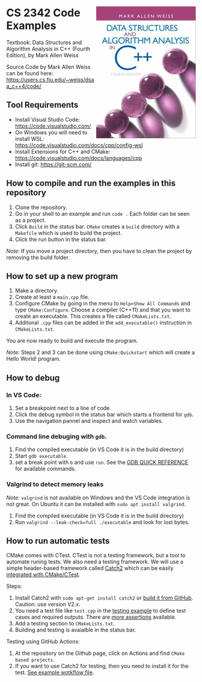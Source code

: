 # <img src="images/DS_Weiss_Book.jpg" align="right"> CS 2342 Code Examples

Textbook: Data Structures and Algorithm Analysis in C++ (Fourth Edition), by Mark Allen Weiss

Source Code by Mark Allen Weiss can be found here:
https://users.cs.fiu.edu/~weiss/dsaa_c++4/code/

## Tool Requirements

* Install Visual Studio Code: https://code.visualstudio.com/
* On Windows you will need to install WSL: https://code.visualstudio.com/docs/cpp/config-wsl
* Install Extensions for C++ and CMake: https://code.visualstudio.com/docs/languages/cpp
* Install git: https://git-scm.com/


## How to compile and run the examples in this repository

1. Clone the repository.
2. Go in your shell to an example and run `code .` Each folder can be seen as a project.
3. Click `Build` in the status bar. `CMake` creates a `build` directory with a `Makefile` which is used to 
   build the project.
4. Click the run button in the status bar.

*Note:* If you move a project directory, then you have to clean the project by removing the build folder.

## How to set up a new program

1. Make a directory.
2. Create at least a `main.cpp` file.
3. Configure CMake by going in the menu to `Help>Show All Commands` and type `CMake:Configure`. Choose a compiler 
   (C++11) and that you want to create an executable. This creates a file called `CMakeLists.txt`.
4. Additonal `.cpp` files can be added in the `add_executable()` instruction in `CMakeLists.txt`.

You are now ready to build and execute the program.

*Note:* Steps 2 and 3 can be done using `CMake:Quickstart` which will create a Hello World! program.

## How to debug

### In VS Code:

1. Set a breakpoint next to a line of code.
2. Click the debug symbol in the status bar which starts a frontend for `gdb`.
3. Use the navigation pannel and inspect and watch variables.

### Command line debuging with `gdb`.

1. Find the compiled executable (in VS Code it is in the build directory)
2. Start `gdb executable`.
3. set a break point with `b` and use `run`. See the [GDB QUICK REFERENCE](https://users.ece.utexas.edu/~adnan/gdb-refcard.pdf) for available commands.

### Valgrind to detect memory leaks

*Note:* `valgrind` is not available on Windows and the VS Code integration is not great. On Ubuntu it can be installed with
`sudo apt install valgrind`.

1. Find the compiled executable (in VS Code it is in the build directory)
2. Run `valgrind --leak-check=full ./executable` and look for lost bytes.

## How to run automatic tests

CMake comes with CTest. CTest is not a testing framework, but a tool to automate runing tests. We also need a testing framework. 
We will use a simple header-based framework called 
[Catch2](https://github.com/catchorg/Catch2) which can be
easily [integrated with CMake/CTest](https://github.com/catchorg/Catch2/blob/devel/docs/cmake-integration.md).

Steps:

1. Install Catch2 with `sudo apt-get install catch2`
or [build it from GitHub](https://github.com/catchorg/Catch2/blob/v2.x/docs/cmake-integration.md#installing-catch2-from-git-repository). Caution: use version V2.x.
2. You need a test file like `test.cpp` in the [testing example](Chapter1_Overview/testing/) to define test cases and required outputs. There are [more assertions](https://github.com/catchorg/Catch2/blob/v2.x/docs/assertions.md) available.
3. Add a testing section to `CMakeLists.txt`.
4. Building and testing is avaialble in the status bar.

Testing using GitHub Actions:

1. At the repository on the Github page, click on Actions and find `CMake based projects`.
2. If you want to use Catch2 for testing, then you need to install it for the test. [See example wotkflow file](https://github.com/mhahsler/CS2341/blob/main/.github/workflows/testing-example_cmake.yml). 


